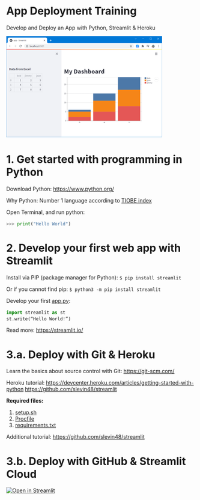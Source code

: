 # App Deployment Training
Develop and Deploy an App with Python, Streamlit & Heroku

![app](doc/app.png)

# 1. Get started with programming in Python
Download Python: https://www.python.org/ 

Why Python: Number 1 language according to [TIOBE index](https://www.tiobe.com/tiobe-index/) 

Open Terminal, and run python:
```python
>>> print("Hello World")
```

# 2. Develop your first web app with Streamlit

Install via PIP (package manager for Python): `$ pip install streamlit`

Or if you cannot find pip:
`$ python3 -m pip install streamlit`

Develop your first [app.py](app.py):
```python
import streamlit as st
st.write(“Hello World!”)
```

Read more: https://streamlit.io/

# 3.a. Deploy with Git & Heroku

Learn the basics about source control with Git: https://git-scm.com/


Heroku tutorial: https://devcenter.heroku.com/articles/getting-started-with-python
https://github.com/slevin48/streamlit

**Required files:**
1.	[setup.sh](setup.sh)
2.	[Procfile](Procfile)
3.	[requirements.txt](requirements.txt)


Additional tutorial: https://github.com/slevin48/streamlit

# 3.b. Deploy with GitHub & Streamlit Cloud

[![Open in Streamlit](https://static.streamlit.io/badges/streamlit_badge_black_white.svg)](https://share.streamlit.io/slevin48/training/main/app.py)
